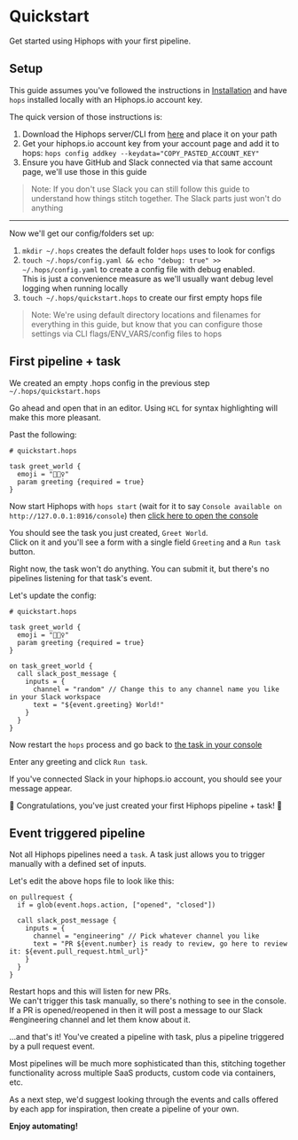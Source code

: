 # Quickstart

Get started using Hiphops with your first pipeline.


## Setup

This guide assumes you've followed the instructions in [Installation](start-installation.md) and have `hops` installed locally with an Hiphops.io account key.

The quick version of those instructions is:
1. Download the Hiphops server/CLI from [here](https://github.com/hiphops-io/hops/releases/latest) and place it on your path
1. Get your hiphops.io account key from your account page and add it to hops: `hops config addkey --keydata="COPY_PASTED_ACCOUNT_KEY"`
1. Ensure you have GitHub and Slack connected via that same account page, we'll use those in this guide

> Note: If you don't use Slack you can still follow this guide to understand how things stitch together. The Slack parts just won't do anything

---

Now we'll get our config/folders set up:

1. `mkdir ~/.hops` creates the default folder `hops` uses to look for configs
2. `touch ~/.hops/config.yaml && echo "debug: true" >> ~/.hops/config.yaml` to create a config file with debug enabled.<br>This is just a convenience measure as we'll usually want debug level logging when running locally
3. `touch ~/.hops/quickstart.hops` to create our first empty hops file

> Note: We're using default directory locations and filenames for everything in this guide, but know that you can configure those settings via CLI flags/ENV_VARS/config files to hops

## First pipeline + task

We created an empty .hops config in the previous step `~/.hops/quickstart.hops`

Go ahead and open that in an editor. Using `HCL` for syntax highlighting will make this more pleasant.

Past the following:

```hcl
# quickstart.hops

task greet_world {
  emoji = "🙋🏽‍♀️"
  param greeting {required = true}
}
```

Now start Hiphops with `hops start` (wait for it to say `Console available on http://127.0.0.1:8916/console`) then [click here to open the console](http://127.0.0.1:8916/console)

You should see the task you just created, `Greet World`.<br>
Click on it and you'll see a form with a single field `Greeting` and a `Run task` button.

Right now, the task won't do anything. You can submit it, but there's no pipelines listening for that task's event.

Let's update the config:

```hcl
# quickstart.hops

task greet_world {
  emoji = "🙋🏽‍♀️"
  param greeting {required = true}
}

on task_greet_world {
  call slack_post_message {
    inputs = {
      channel = "random" // Change this to any channel name you like in your Slack workspace
      text = "${event.greeting} World!"
    }
  }
}
```

Now restart the `hops` process and go back to [the task in your console](http://127.0.0.1:8916/console/greet_world)

Enter any greeting and click `Run task`.

If you've connected Slack in your hiphops.io account, you should see your message appear.

:tada: Congratulations, you've just created your first Hiphops pipeline + task! :tada:

## Event triggered pipeline

Not all Hiphops pipelines need a `task`. A task just allows you to trigger manually with a defined set of inputs.

Let's edit the above hops file to look like this:

```
on pullrequest {
  if = glob(event.hops.action, ["opened", "closed"])

  call slack_post_message {
    inputs = {
      channel = "engineering" // Pick whatever channel you like
      text = "PR ${event.number} is ready to review, go here to review it: ${event.pull_request.html_url}"
    }
  }
}
```

Restart hops and this will listen for new PRs.<br>
We can't trigger this task manually, so there's nothing to see in the console. If a PR is opened/reopened in then it will post a message to our Slack #engineering channel and let them know about it.

...and that's it! You've created a pipeline with task, plus a pipeline triggered by a pull request event.

Most pipelines will be much more sophisticated than this, stitching together functionality across multiple SaaS products, custom code via containers, etc.

As a next step, we'd suggest looking through the events and calls offered by each app for inspiration, then create a pipeline of your own.

**Enjoy automating!**


